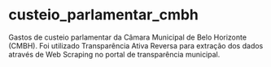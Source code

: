 # custeio_parlamentar_cmbh
Gastos de custeio parlamentar da Câmara Municipal de Belo Horizonte (CMBH). Foi utilizado Transparência Ativa Reversa para extração dos dados através de Web Scraping no portal de transparência municipal.
